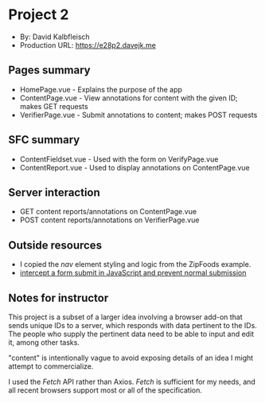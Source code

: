 # Project 2
- By: David Kalbfleisch
- Production URL: https://e28p2.davejk.me

## Pages summary
- HomePage.vue - Explains the purpose of the app
- ContentPage.vue - View annotations for content with the given ID; makes GET requests
- VerifierPage.vue - Submit annotations to content; makes POST requests

## SFC summary
- ContentFieldset.vue - Used with the form on VerifyPage.vue
- ContentReport.vue - Used to display annotations on ContentPage.vue
  
## Server interaction
- GET content reports/annotations on ContentPage.vue
- POST content reports/annotations on VerifierPage.vue

## Outside resources
- I copied the *nav* element styling and logic from the ZipFoods example.
- [intercept a form submit in JavaScript and prevent normal submission](https://stackoverflow.com/questions/5384712/intercept-a-form-submit-in-javascript-and-prevent-normal-submission#5384732)

## Notes for instructor
This project is a subset of a larger idea involving a browser add-on that sends unique IDs to a server, which responds with data pertinent to the IDs.  The people who supply the pertinent data need to be able to input and edit it, among other tasks.

"content" is intentionally vague to avoid exposing details of an idea I might attempt to commercialize.

I used the *Fetch* API rather than Axios.  *Fetch* is sufficient for my needs, and all recent browsers support most or all of the specification.

